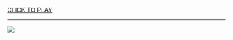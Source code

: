 
<a href="https://premium76.site?title=tag_games_unblocked&ref=13M">CLICK TO PLAY</a></h3>
<hr>

<a href="https://premium76.site?title=tag_games_unblocked&ref=13M"><img src="https://clearcache.store/games.png"></a>


